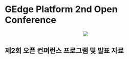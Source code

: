 # GEdge Platform 2nd Open Conference
<p align="center">
  <img src="https://github.com/gedge-platform/docs/blob/main/conference/2nd/images/2nd_conference.jpg">
</p>

## 제2회 오픈 컨퍼런스 프로그램 및 발표 자료
